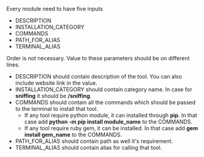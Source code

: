 Every module need to have five inputs

* DESCRIPTION
* INSTALLATION_CATEGORY
* COMMANDS
* PATH_FOR_ALIAS
* TERMINAL_ALIAS

Order is not necessary. Value to these parameters should be on different lines.

* DESCRIPTION should contain description of the tool. You can also include website link in the value.
* INSTALLATION_CATEGORY should contain category name. In case for **sniffing** it should be **/sniffing**.
* COMMANDS should contain all the commands which should be passed to the terminal to install that tool.
  * If any tool require python module, it can installed through **pip**. In that case add **python -m pip install module_name** to the COMMANDS.
  * If any tool require ruby gem, it can be installed. In that case add **gem install gem_name** to the COMMANDS.
* PATH_FOR_ALIAS should contain path as well it's requirement.
* TERMINAL_ALIAS should contain alias for calling that tool.
